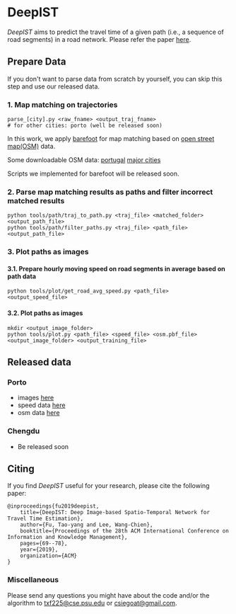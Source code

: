 # DeepIST

*DeepIST* aims to predict the travel time of a given path (i.e., a sequence of road segments) in a road network. 
Please refer the paper [here](https://arxiv.org/pdf/1909.05637.pdf).


## Prepare Data

If you don't want to parse data from scratch by yourself, you can skip this step and use our released data.

### 1. Map matching on trajectories 

    parse_[city].py <raw_fname> <output_traj_fname>
    # for other cities: porto (well be released soon)

In this work, we apply [barefoot](https://github.com/bmwcarit/barefoot) for map matching based on [open street map(OSM)](https://www.openstreetmap.org/) data.

Some downloadable OSM data:
[portugal](https://download.geofabrik.de/europe/portugal-latest.osm.pbf)
[major cities](https://download.bbbike.org/osm/bbbike/)

Scripts we implemented for barefoot will be released soon.

### 2. Parse map matching results as paths and filter incorrect matched results

    python tools/path/traj_to_path.py <traj_file> <matched_folder> <output_path_file>
    python tools/path/filter_paths.py <traj_file> <path_file> <output_path_file>

### 3. Plot paths as images

#### 3.1. Prepare hourly moving speed on road segments in average based on path data

    python tools/plot/get_road_avg_speed.py <path_file> <output_speed_file>
    
#### 3.2. Plot paths as images

    mkdir <output_image_folder>
    python tools/plot.py <path_file> <speed_file> <osm.pbf_file> <output_image_folder> <output_training_file>
    
## Released data

### Porto

* images [here]()
* speed data [here]()
* osm data [here](https://download.geofabrik.de/europe/portugal-latest.osm.pbf)

### Chengdu

* Be released soon

## Citing

If you find *DeepIST* useful for your research, please cite the following paper:

    @inproceedings{fu2019deepist,
        title={DeepIST: Deep Image-based Spatio-Temporal Network for Travel Time Estimation},
        author={Fu, Tao-yang and Lee, Wang-Chien},
        booktitle={Proceedings of the 28th ACM International Conference on Information and Knowledge Management},
        pages={69--78},
        year={2019},
        organization={ACM}
    }

### Miscellaneous

Please send any questions you might have about the code and/or the algorithm to <txf225@cse.psu.edu> or <csiegoat@gmail.com>.
